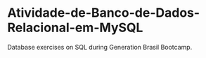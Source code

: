 # Atividade-de-Banco-de-Dados-Relacional-em-MySQL
Database exercises on SQL during Generation Brasil Bootcamp. 
